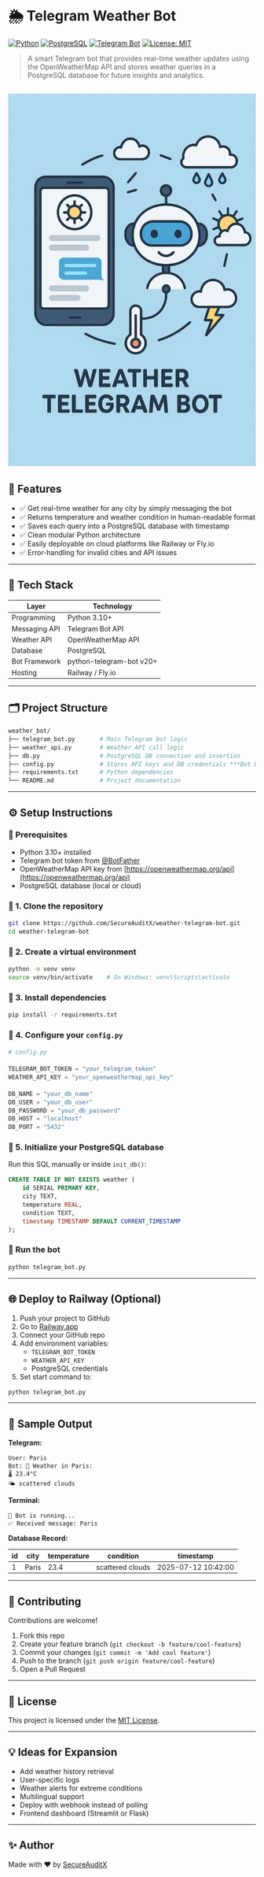 # 🌦️ Telegram Weather Bot

[![Python](https://img.shields.io/badge/Python-3.10+-blue?logo=python)](https://www.python.org/)
[![PostgreSQL](https://img.shields.io/badge/Database-PostgreSQL-blue?logo=postgresql)](https://www.postgresql.org/)
[![Telegram Bot](https://img.shields.io/badge/Telegram-Bot-blue?logo=telegram)](https://core.telegram.org/bots)
[![License: MIT](https://img.shields.io/badge/License-MIT-green.svg)](LICENSE)

> A smart Telegram bot that provides real-time weather updates using the OpenWeatherMap API and stores weather queries in a PostgreSQL database for future insights and analytics.

![bot photo](https://github.com/SecureAuditX/weather-telegram-bot/blob/b7d261bbe2d8761ed1233c1d7cd3157471649281/bot_photo.png)
---
## 📌 Features

- ✅ Get real-time weather for any city by simply messaging the bot
- ✅ Returns temperature and weather condition in human-readable format
- ✅ Saves each query into a PostgreSQL database with timestamp
- ✅ Clean modular Python architecture
- ✅ Easily deployable on cloud platforms like Railway or Fly.io
- ✅ Error-handling for invalid cities and API issues

---

## 🧱 Tech Stack

| Layer          | Technology             |
|----------------|------------------------|
| Programming    | Python 3.10+           |
| Messaging API  | Telegram Bot API       |
| Weather API    | OpenWeatherMap API     |
| Database       | PostgreSQL             |
| Bot Framework  | python-telegram-bot v20+ |
| Hosting        | Railway / Fly.io       |

---

## 🗂️ Project Structure

```bash
weather_bot/
├── telegram_bot.py       # Main Telegram bot logic
├── weather_api.py        # Weather API call logic
├── db.py                 # PostgreSQL DB connection and insertion
├── config.py             # Stores API keys and DB credentials ***But Disabled for security purposes***
├── requirements.txt      # Python dependencies
└── README.md             # Project documentation
```

---

## ⚙️ Setup Instructions

### 📌 Prerequisites

- Python 3.10+ installed
- Telegram bot token from [@BotFather](https://t.me/BotFather)
- OpenWeatherMap API key from [https://openweathermap.org/api](https://openweathermap.org/api)
- PostgreSQL database (local or cloud)

### 🔧 1. Clone the repository

```bash
git clone https://github.com/SecureAuditX/weather-telegram-bot.git
cd weather-telegram-bot
```

### 🔧 2. Create a virtual environment

```bash
python -m venv venv
source venv/bin/activate    # On Windows: venv\Scripts\activate
```

### 🔧 3. Install dependencies

```bash
pip install -r requirements.txt
```

### 🔧 4. Configure your `config.py`

```python
# config.py

TELEGRAM_BOT_TOKEN = "your_telegram_token"
WEATHER_API_KEY = "your_openweathermap_api_key"

DB_NAME = "your_db_name"
DB_USER = "your_db_user"
DB_PASSWORD = "your_db_password"
DB_HOST = "localhost"
DB_PORT = "5432"
```

### 🔧 5. Initialize your PostgreSQL database

Run this SQL manually or inside `init_db()`:

```sql
CREATE TABLE IF NOT EXISTS weather (
    id SERIAL PRIMARY KEY,
    city TEXT,
    temperature REAL,
    condition TEXT,
    timestamp TIMESTAMP DEFAULT CURRENT_TIMESTAMP
);
```

### 🚀 Run the bot

```bash
python telegram_bot.py
```

---

## 🌐 Deploy to Railway (Optional)

1. Push your project to GitHub
2. Go to [Railway.app](https://railway.app/)
3. Connect your GitHub repo
4. Add environment variables:
   - `TELEGRAM_BOT_TOKEN`
   - `WEATHER_API_KEY`
   - PostgreSQL credentials
5. Set start command to:

```bash
python telegram_bot.py
```

---

## 🧪 Sample Output

**Telegram:**

```
User: Paris
Bot: 📍 Weather in Paris:
🌡️ 23.4°C
🌤️ scattered clouds
```

**Terminal:**

```
🤖 Bot is running...
✅ Received message: Paris
```

**Database Record:**

| id | city  | temperature | condition        | timestamp           |
|----|-------|-------------|------------------|----------------------|
| 1  | Paris | 23.4        | scattered clouds | 2025-07-12 10:42:00  |

---

## 🙌 Contributing

Contributions are welcome!

1. Fork this repo
2. Create your feature branch (`git checkout -b feature/cool-feature`)
3. Commit your changes (`git commit -m 'Add cool feature'`)
4. Push to the branch (`git push origin feature/cool-feature`)
5. Open a Pull Request

---

## 📄 License

This project is licensed under the [MIT License](LICENSE).

---

## 💡 Ideas for Expansion

- Add weather history retrieval
- User-specific logs
- Weather alerts for extreme conditions
- Multilingual support
- Deploy with webhook instead of polling
- Frontend dashboard (Streamlit or Flask)

---

## ✨ Author

Made with ❤️ by [SecureAuditX](https://github.com/SecureAuditX)
